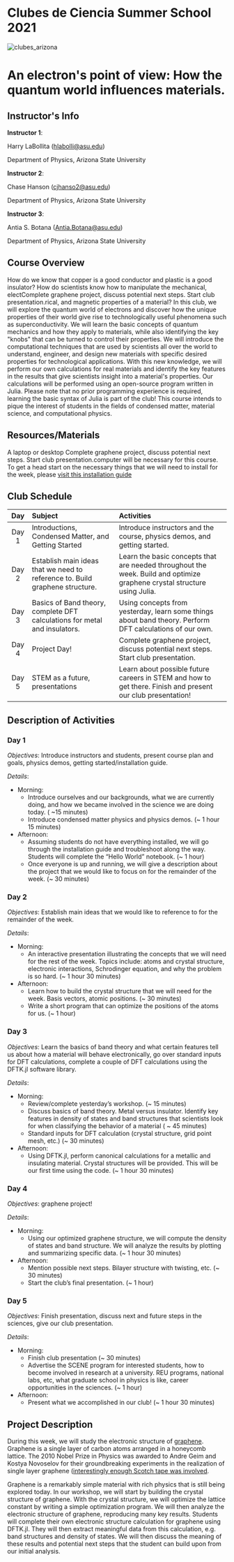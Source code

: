 # Clubes de Ciencia Summer School 2021

![clubes_arizona](img/clubes.png)

# An electron's point of view: How the quantum world influences materials.

## Instructor's Info

**Instructor 1**:

Harry LaBollita (<hlabolli@asu.edu>)

Department of Physics, Arizona State University

**Instructor 2**:

Chase Hanson (<cjhanso2@asu.edu>)

Department of Physics, Arizona State University


**Instructor 3**:

Antia S. Botana (<Antia.Botana@asu.edu>)

Department of Physics, Arizona State University


## Course Overview

How do we know that copper is a good conductor and plastic is a good insulator? How do scientists know how to manipulate the mechanical, electComplete graphene project, discuss potential next steps. Start club presentation.rical, and magnetic properties of a material? In this club, we will explore the quantum world of electrons and discover how the unique properties of their world give rise to technologically useful phenomena such as superconductivity. We will learn the basic concepts of quantum mechanics and how they apply to materials, while also identifying the key "knobs" that can be turned to control their properties. We will introduce the computational techniques that are used by scientists all over the world to understand, engineer, and design new materials with specific desired properties for technological applications. With this new knowledge, we will perform our own calculations for real materials and identify the key features in the results that give scientists insight into a material's properties. Our calculations will be performed using an open-source program written in Julia. Please note that no prior programming experience is required, learning the basic syntax of Julia is part of the club! This course intends to pique the interest of students in the fields of condensed matter, material science, and computational physics.

## Resources/Materials

A laptop or desktop Complete graphene project, discuss potential next steps. Start club presentation.computer will be necessary for this course. To get a head start on the necessary things that we will need to install for the week, please [visit this installation guide](https://docs.google.com/document/u/0/d/1PnDlPSik45LADJd520Gzy4abgojxmO9gGSguv9IuT74/edit)

## Club Schedule 

| **Day** 			|	**Subject** 		| **Activities** |
|:-------------:|:-----------------------------|:--------------|
| Day 1                         | Introductions, Condensed Matter, and Getting Started | Introduce instructors and the course, physics demos, and getting started.|
| Day 2                         | Establish main ideas that we need to reference to. Build graphene structure. | Learn the basic concepts that are needed throughout the week. Build and optimize graphene crystal structure using Julia.|
| Day 3                         | Basics of Band theory, complete DFT calculations for metal and insulators. | Using concepts from yesterday, learn some things about band theory. Perform DFT calculations of our own.|
| Day 4                         | Project Day! | Complete graphene project, discuss potential next steps. Start club presentation.|
| Day 5                         | STEM as a future, presentations | Learn about possible future careers in STEM and how to get there. Finish and present our club presentation!|

## Description of Activities

### Day 1
*Objectives*: Introduce instructors and students, present course plan and goals, physics demos,    getting started/installation guide. 

*Details*:

 - Morning:
      - Introduce ourselves and our backgrounds, what we are currently doing, and how we became involved in the science we      are doing today. ( ~15 minutes)
      - Introduce condensed matter physics and physics demos. (~ 1 hour 15 minutes)
 - Afternoon:
      - Assuming students do not have everything installed, we will go through the installation guide and troubleshoot along the way. Students will complete the “Hello World” notebook. (~ 1 hour)
      - Once everyone is up and running, we will give a description about the project that we would like to focus on for the remainder of the week. (~ 30 minutes)

### Day 2
*Objectives*: Establish main ideas that we would like to reference to for the remainder of the week.

*Details*:

 - Morning:
      - An interactive presentation illustrating the concepts that we will need for the rest of the week. Topics include: atoms and crystal structure, electronic interactions, Schrodinger equation, and why the problem is so hard. (~ 1 hour 30 minutes)
 - Afternoon:
      - Learn how to build the crystal structure that we will need for the week. Basis vectors, atomic positions. (~ 30 minutes)
      - Write a short program that can optimize the positions of the atoms for us. (~ 1 hour)

### Day 3
*Objectives*: Learn the basics of band theory and what certain features tell us about how a material will behave electronically, go over standard inputs for DFT calculations, complete a couple of DFT calculations using the DFTK.jl software library.

*Details*:

 - Morning:
      - Review/complete yesterday’s workshop. (~ 15 minutes)
      - Discuss basics of band theory. Metal versus insulator. Identify key features in density of states and band structures that scientists look for when classifying the behavior of a material ( ~ 45 minutes)
      - Standard inputs for DFT calculation (crystal structure, grid point mesh, etc.) (~ 30 minutes)
 - Afternoon:
      - Using DFTK.jl, perform canonical calculations for a metallic and insulating material. Crystal structures will be provided. This will be our first time using the code. (~ 1 hour 30 minutes)

### Day 4
*Objectives*: graphene project!

*Details*:

 - Morning:
      - Using our optimized graphene structure, we will compute the density of states and band structure. We will analyze the results by plotting and summarizing specific data. (~ 1 hour 30 minutes)
 - Afternoon:
      - Mention possible next steps. Bilayer structure with twisting, etc. (~ 30 minutes)
      - Start the club’s final presentation. (~ 1 hour)
      
### Day 5
*Objectives*: Finish presentation, discuss next and future steps in the sciences, give our club presentation.

*Details*:

 - Morning:
      - Finish club presentation (~ 30 minutes)
      - Advertise the SCENE program for interested students, how to become involved in research at a university. REU programs, national labs, etc, what graduate school in physics is like, career opportunities in the sciences. (~ 1 hour)
 - Afternoon:
      - Present what we accomplished in our club! (~ 1 hour 30 minutes)

## Project Description 
During this week, we will study the electronic structure of [graphene](https://en.wikipedia.org/wiki/Graphene). Graphene is a single layer of carbon atoms arranged in a honeycomb lattice. The 2010 Nobel Prize in Physics was awarded to Andre Geim and Kostya Novoselov for their groundbreaking experiments in the realization of single layer graphene ([interestingly enough Scotch tape was involved](https://www.google.com/search?client=safari&rls=en&q=graphen+nobel+prize&ie=UTF-8&oe=UTF-8).

Graphene is a remarkably simple material with rich physics that is still being explored today. In our workshop, we will start by building the crystal structure of graphene. With the crystal structure, we will optimize the lattice constant by writing a simple optimization program. We will then analyze the electronic structure of graphene, reproducing many key results. Students will complete their own electronic structure calculation for graphene using DFTK.jl. They will then extract meaningful data from this calculation, e.g. band structures and density of states. We will then discuss the meaning of these results and potential next steps that the student can build upon from our initial analysis.
